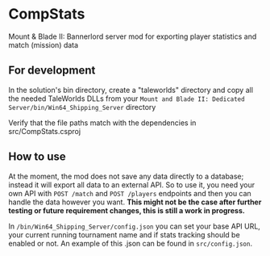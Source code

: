 # CompStats

Mount & Blade II: Bannerlord server mod for exporting player statistics and match (mission) data

## For development

In the solution's bin directory, create a "taleworlds" directory and copy all the needed TaleWorlds DLLs from your `Mount and Blade II: Dedicated Server/bin/Win64_Shipping_Server` directory

Verify that the file paths match with the dependencies in src/CompStats.csproj

## How to use

At the moment, the mod does not save any data directly to a database; instead it will export all data to an external API. So to use it, you need your own API with `POST /match` and `POST /players` endpoints and then you can handle the data however you want. **This might not be the case after further testing or future requirement changes, this is still a work in progress.**

In `/bin/Win64_Shipping_Server/config.json` you can set your base API URL, your current running tournament name and if stats tracking should be enabled or not. An example of this .json can be found in `src/config.json`.

